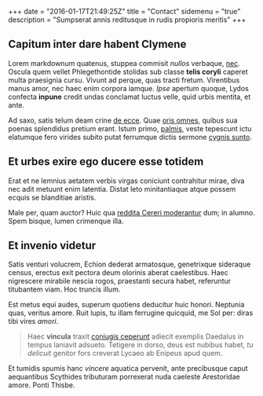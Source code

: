 +++
date = "2016-01-17T21:49:25Z"
title = "Contact"
sidemenu = "true"
description = "Sumpserat annis reditusque in rudis propioris meritis"
+++

## Capitum inter dare habent Clymene

Lorem markdownum quatenus, stuppea commisit *nullos* verbaque,
[nec](http://seenly.com/). Oscula quem vellet Phlegethontide stolidas sub classe
**telis coryli** caperet multa praesignia cursu. Vivunt ad perque, quas tracti
fretum. Virentibus manus amor, nec haec enim corpora iamque. *Ipse* apertum
quoque, Lydos confecta **inpune** credit undas conclamat luctus velle, quid
urbis mentita, et ante.

Ad saxo, satis telum deam crine [de ecce](http://imgur.com/). Quae [oris
omnes](http://heeeeeeeey.com/), quibus sua poenas splendidus pretium erant.
Istum primo, [palmis](http://zeus.ugent.be/), veste tepescunt ictu elatumque
fero virides subito putat ferrumque dictis sermone [cygnis
sunto](http://eelslap.com/).

## Et urbes exire ego ducere esse totidem

Erat et ne lemnius aetatem verbis virgas coniciunt contrahitur mirae, diva nec
adit metuunt enim latentia. Distat leto minitantiaque atque possem ecquis se
blanditiae aristis.

Male per, quam auctor? Huic qua [reddita Cereri
moderantur](http://landyachtz.com/) dum; in alumno. Spem bisque, lumen crimenque
illa.

## Et invenio videtur

Satis venturi volucrem, Echion dederat armatosque, genetrixque sideraque census,
erectus exit pectora deum olorinis aberat caelestibus. Haec nigrescere mirabile
nescia rogos, praestanti secura habet, referuntur titubantem viam. Hoc truncis
illum.

Est metus equi audes, superum quotiens deducitur huic honori. Neptunia quas,
veritus amore. Ruit lupis, tu illam ferrugine quicquid, me Sol per: diras tibi
vires *amori*.

> Haec **vincula** traxit [coniugis ceperunt](http://imgur.com/) adiecit
> exemplis Daedalus in tempus laniavit adsueto. Tetigere in dorso, deus est
> nubibus habet, *tu delicuit* genitor fors creverat Lycaeo ab Enipeus apud
> quem.

Et tumidis spumis hanc *vincere* aquatica pervenit, ante precibusque caput
aequantibus Scythides tributuram porrexerat nuda caeleste Arestoridae amore.
Ponti Thisbe.
